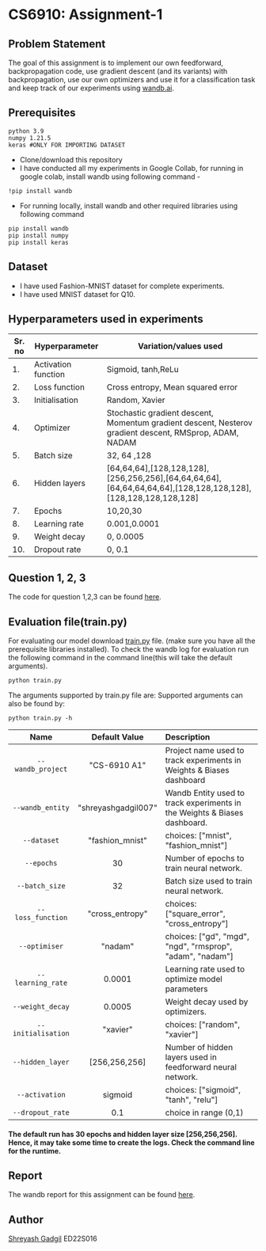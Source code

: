 
# CS6910: Assignment-1
## Problem Statement
The goal of this assignment  is to implement our own feedforward, backpropagation code, use gradient descent (and its variants) with backpropagation, use our own optimizers and use it for a classification task and keep track of our
experiments using [wandb.ai](https://wandb.ai/home).


## Prerequisites

```
python 3.9
numpy 1.21.5
keras #ONLY FOR IMPORTING DATASET
```
 - Clone/download  this repository
 - I have conducted all my experiments in Google Collab, for running in google colab, install wandb using following command -
  ``` 
  !pip install wandb 
  ```
 - For running locally, install wandb and other required libraries using following command  
  ``` 
  pip install wandb
  pip install numpy
  pip install keras
  ```

## Dataset
- I have used Fashion-MNIST dataset for complete experiments.
- I have used MNIST dataset for Q10.

## Hyperparameters used in experiments
|Sr. no| Hyperparameter| Variation/values used|
|------|---------------|-----------------|
|1.| Activation function| Sigmoid, tanh,ReLu|
|2.| Loss function | Cross entropy, Mean squared error|
|3.| Initialisation| Random, Xavier|
|4.| Optimizer| Stochastic gradient descent, Momentum gradient descent, Nesterov gradient descent, RMSprop, ADAM, NADAM|
|5.| Batch size| 32, 64 ,128|
|6.| Hidden layers| [64,64,64],[128,128,128],[256,256,256],[64,64,64,64],[64,64,64,64,64],[128,128,128,128],[128,128,128,128,128]|
|7.| Epochs| 10,20,30|
|8.| Learning rate| 0.001,0.0001 |
|9.| Weight decay| 0, 0.0005 |
|10.| Dropout rate| 0, 0.1 |




## Question 1, 2, 3

The code for question 1,2,3 can be found [here](https://github.com/RituparnaAdha/cs6910/commit/349f0e600abf3c370c902df77675dbb2577d06aa).


## Evaluation file(train.py)

For evaluating our model download [train.py](https://github.com/Shreyash007/CS6910-Deep-Learning-Course/blob/main/train.py) file. (make sure you have all the prerequisite libraries installed). To check the wandb log for evaluation run the following command in the command line(this will take the default arguments).
```
python train.py 
```
The arguments supported by train.py file are:
Supported arguments can also be found by:
```
python train.py -h
```

| Name | Default Value | Description |
| :---: | :-------------: | :----------- |
| `--wandb_project` | "CS-6910 A1" | Project name used to track experiments in Weights & Biases dashboard |
| `--wandb_entity` | "shreyashgadgil007"  | Wandb Entity used to track experiments in the Weights & Biases dashboard. |
| `--dataset` | "fashion_mnist" | choices:  ["mnist", "fashion_mnist"] |
| `--epochs` | 30 |  Number of epochs to train neural network.|
| `--batch_size` | 32 | Batch size used to train neural network. | 
| `--loss_function` | "cross_entropy" | choices:  ["square_error", "cross_entropy"] |
| `--optimiser` | "nadam" | choices:  ["gd", "mgd", "ngd", "rmsprop", "adam", "nadam"] | 
| `--learning_rate` | 0.0001 | Learning rate used to optimize model parameters | 
| `--weight_decay` | 0.0005 | Weight decay used by optimizers. |
| `--initialisation` | "xavier" | choices:  ["random", "xavier"] | 
| `--hidden_layer` | [256,256,256] | Number of hidden layers used in feedforward neural network. | 
| `--activation` | sigmoid | choices:  ["sigmoid", "tanh", "relu"] |
| `--dropout_rate` | 0.1 | choice in range (0,1) |

#### The default run has 30 epochs and  hidden layer size [256,256,256]. Hence, it may take some time to create the logs. Check the command line for the runtime.

## Report

The wandb report for this assignment can be found [here](https://wandb.ai/shreyashgadgil007/CS-6910%20A1/reports/CS6910-Assignment-1--VmlldzozNTQ1MjU1).
## Author
[Shreyash Gadgil](https://github.com/Shreyash007)
ED22S016
